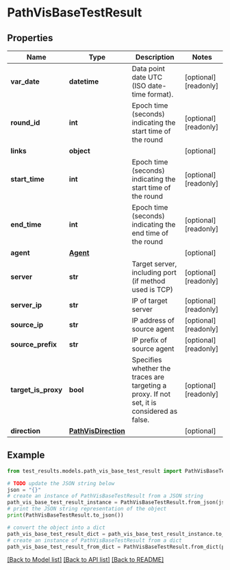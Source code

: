 # PathVisBaseTestResult


## Properties

Name | Type | Description | Notes
------------ | ------------- | ------------- | -------------
**var_date** | **datetime** | Data point date UTC (ISO date-time format). | [optional] [readonly] 
**round_id** | **int** | Epoch time (seconds) indicating the start time of the round | [optional] [readonly] 
**links** | **object** |  | [optional] 
**start_time** | **int** | Epoch time (seconds) indicating the start time of the round | [optional] [readonly] 
**end_time** | **int** | Epoch time (seconds) indicating the end time of the round | [optional] [readonly] 
**agent** | [**Agent**](Agent.md) |  | [optional] 
**server** | **str** | Target server, including port (if method used is TCP) | [optional] [readonly] 
**server_ip** | **str** | IP of target server | [optional] [readonly] 
**source_ip** | **str** | IP address of source agent | [optional] [readonly] 
**source_prefix** | **str** | IP prefix of source agent | [optional] [readonly] 
**target_is_proxy** | **bool** | Specifies whether the traces are targeting a proxy. If not set, it is considered as false. | [optional] [readonly] 
**direction** | [**PathVisDirection**](PathVisDirection.md) |  | [optional] 

## Example

```python
from test_results.models.path_vis_base_test_result import PathVisBaseTestResult

# TODO update the JSON string below
json = "{}"
# create an instance of PathVisBaseTestResult from a JSON string
path_vis_base_test_result_instance = PathVisBaseTestResult.from_json(json)
# print the JSON string representation of the object
print(PathVisBaseTestResult.to_json())

# convert the object into a dict
path_vis_base_test_result_dict = path_vis_base_test_result_instance.to_dict()
# create an instance of PathVisBaseTestResult from a dict
path_vis_base_test_result_from_dict = PathVisBaseTestResult.from_dict(path_vis_base_test_result_dict)
```
[[Back to Model list]](../README.md#documentation-for-models) [[Back to API list]](../README.md#documentation-for-api-endpoints) [[Back to README]](../README.md)


